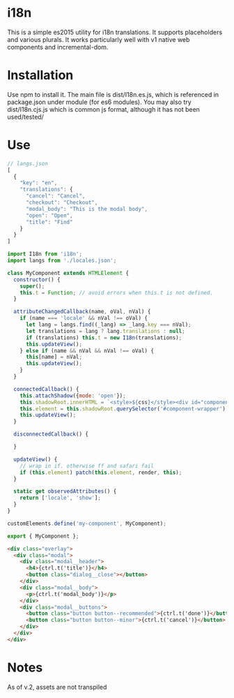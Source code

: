 # i18n

This is a simple es2015 utility for i18n translations. It supports placeholders and various plurals. It works particularly well with v1 native web components and incremental-dom.

# Installation

Use npm to install it. The main file is dist/I18n.es.js, which is referenced in package.json under module (for es6 modules). You may also try dist/I18n.cjs.js which is common js format, although it has not been used/tested/

# Use

```JavaScript
// langs.json
[
  {
    "key": "en",
    "translations": {
      "cancel": "Cancel",
      "checkout": "Checkout",
      "modal_body": "This is the modal body",
      "open": "Open",
      "title": "Find"
    }
  }
]
```

```JavaScript
import I18n from 'i18n';
import langs from './locales.json';

class MyComponent extends HTMLElement {
  constructor() {
    super();
    this.t = Function; // avoid errors when this.t is not defined.
  }

  attributeChangedCallback(name, oVal, nVal) {
    if (name === 'locale' && nVal !== oVal) {
      let lang = langs.find((_lang) => _lang.key === nVal);
      let translations = lang ? lang.translations : null;
      if (translations) this.t = new I18n(translations);
      this.updateView();
    } else if (name && nVal && nVal !== oVal) {
      this[name] = nVal;
      this.updateView();
    }
  }

  connectedCallback() {
    this.attachShadow({mode: 'open'});
    this.shadowRoot.innerHTML = `<style>${css}</style><div id="component-wrapper"></div>`;
    this.element = this.shadowRoot.querySelector('#component-wrapper');
    this.updateView();
  }

  disconnectedCallback() {

  }

  updateView() {
    // wrap in if. otherwise ff and safari fail
    if (this.element) patch(this.element, render, this);
  }

  static get observedAttributes() {
    return ['locale', 'show'];
  }
}

customElements.define('my-component', MyComponent);

export { MyComponent };
```

```html
<div class="overlay">
  <div class="modal">
    <div class="modal__header">
      <h4>{ctrl.t('title')}</h4>
      <button class="dialog__close"></button>
    </div>
    <div class="modal__body">
      <p>{ctrl.t('modal_body')}</p>
    </div>
    <div class="modal__buttons">
      <button class="button button--recommended">{ctrl.t('done')}</button>
      <button class="button button--minor">{ctrl.t('cancel')}</button>
    </div>
  </div>
</div>
```

# Notes

As of v.2, assets are not transpiled
